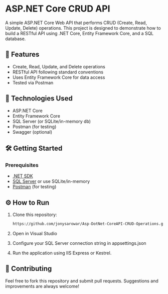 # ASP.NET Core CRUD API

A simple ASP.NET Core Web API that performs CRUD (Create, Read, Update, Delete) operations. This project is designed to demonstrate how to build a RESTful API using .NET Core, Entity Framework Core, and a SQL database.

## 🚀 Features

- Create, Read, Update, and Delete operations
- RESTful API following standard conventions
- Uses Entity Framework Core for data access
- Tested via Postman


## 🔧 Technologies Used

- ASP.NET Core
- Entity Framework Core
- SQL Server (or SQLite/in-memory db)
- Postman (for testing)
- Swagger (optional)

## 🛠️ Getting Started

### Prerequisites

- [.NET SDK](https://dotnet.microsoft.com/download)
- [SQL Server](https://www.microsoft.com/en-us/sql-server) or use SQLite/in-memory
- [Postman](https://www.postman.com/) (for testing)

## ⚙️ How to Run

1. Clone this repository:
   ```bash
   https://github.com/jonysarowar/Asp-DotNet-CoreAPI-CRUD-Operations.git

2. Open in Visual Studio

3. Configure your SQL Server connection string in appsettings.json

4. Run the application using IIS Express or Kestrel.

## 🤝 Contributing
Feel free to fork this repository and submit pull requests.
Suggestions and improvements are always welcome!

